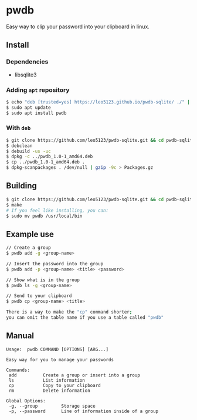 # pwdb

Easy way to clip your password into your clipboard in linux.

## Install 

### Dependencies
- libsqlite3

### Adding `apt` repository

```sh
$ echo "deb [trusted=yes] https://leo5123.github.io/pwdb-sqlite/ ./" | sudo tee /etc/apt/sources.list.d/pwdb.list
$ sudo apt update
$ sudo apt install pwdb
```

### With `deb`
```sh
$ git clone https://github.com/leo5123/pwdb-sqlite.git && cd pwdb-sqlite
$ debclean
$ debuild -us -uc
$ dpkg -c ../pwdb_1.0-1_amd64.deb
$ cp ../pwdb_1.0-1_amd64.deb .
$ dpkg-scanpackages . /dev/null | gzip -9c > Packages.gz
```

## Building

```sh
$ git clone https://github.com/leo5123/pwdb-sqlite.git && cd pwdb-sqlite
$ make
# If you feel like installing, you can:
$ sudo mv pwdb /usr/local/bin
```


## Example use

```sh
// Create a group
$ pwdb add -g <group-name>

// Insert the password into the group
$ pwdb add -p <group-name> <title> <password>

// Show what is in the group
$ pwdb ls -g <group-name> 

// Send to your clipboard
$ pwdb cp <group-name> <title>

There is a way to make the "cp" command shorter; 
you can omit the table name if you use a table called "pwdb"
```

## Manual

```
Usage:  pwdb COMMAND [OPTIONS] [ARG...]

Easy way for you to manage your passwords

Commands: 
 add          Create a group or insert into a group
 ls           List information
 cp           Copy to your clipboard
 rm           Delete information

Global Options:     
 -g, --group         Storage space
 -p, --password      Line of information inside of a group
```


